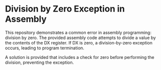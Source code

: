 # Division by Zero Exception in Assembly

This repository demonstrates a common error in assembly programming: division by zero. The provided assembly code attempts to divide a value by the contents of the DX register. If DX is zero, a division-by-zero exception occurs, leading to program termination.

A solution is provided that includes a check for zero before performing the division, preventing the exception.
